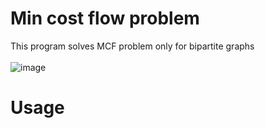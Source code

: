 # Min cost flow problem
This program solves MCF problem only for bipartite graphs\
\
![image](https://user-images.githubusercontent.com/65315002/205456628-abe3dd99-974e-43a1-b876-d557ed365775.png)
# Usage
